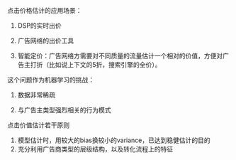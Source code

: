 点击价格估计的应用场景：

1.	DSP的实时出价

2.	广告网络的出价工具

3.	智能定价：广告网络方需要对不同质量的流量估计一个相对的价值，方便对广告主打折（比如说上下文的5折，搜索引擎的全价）。

这个问题作为机器学习的挑战：

1.	数据非常稀疏

2.	与广告主类型强烈相关的行为模式

点击价值估计若干原则

1. 模型估计时，用较大的bias换较小的variance，已达到稳健估计的目的
2. 充分利用广告商类型的层级结构，以及转化流程上的特征



